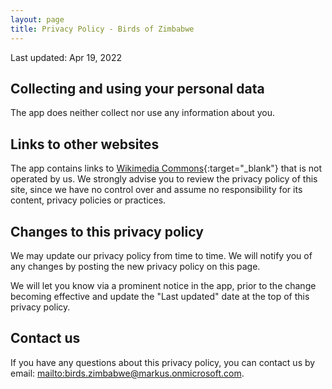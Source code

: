 ```yaml
---
layout: page
title: Privacy Policy - Birds of Zimbabwe
---
```


Last updated: Apr 19, 2022

## Collecting and using your personal data

The app does neither collect nor use any information about you.

## Links to other websites

The app contains links to [Wikimedia Commons](https://commons.wikimedia.org/){:target="_blank"} that is not operated by us. We strongly advise you to review the privacy policy of this site, since we have no control over and assume no responsibility for its content, privacy policies or practices.

## Changes to this privacy policy

We may update our privacy policy from time to time. We will notify you of any changes by posting the new privacy policy on this page.

We will let you know via a prominent notice in the app, prior to the change becoming effective and update the "Last updated" date at the top of this privacy policy.

## Contact us

If you have any questions about this privacy policy, you can contact us by email: <mailto:birds.zimbabwe@markus.onmicrosoft.com>.
